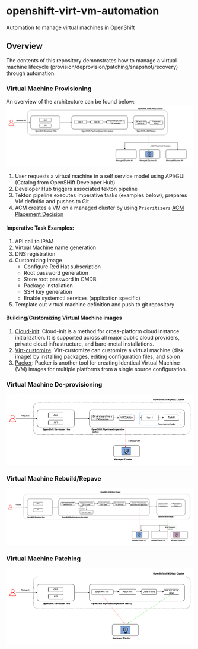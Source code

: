 # openshift-virt-vm-automation
Automation to manage virtual machines in OpenShift

## Overview

The contents of this repository demonstrates how to manage a virtual machine lifecycle (provision/deprovision/patching/snapshot/recovery) through automation.

### Virtual Machine Provisioning

An overview of the architecture can be found below:
![High Level Architecture](/images/vm-provision-hld-flow-dev-hub.drawio.png)
1. User requests a virtual machine in a self service model using API/GUI (Catalog from OpenSHift Developer Hub)
2. Developer Hub triggers associated tekton pipeline 
3. Tekton pipeline executes imperative tasks (examples below), prepares VM definitio and pushes to Git
4. ACM creates a VM on a managed cluster by using `Prioritizers`
[ACM Placement Decision](https://open-cluster-management.io/docs/concepts/content-placement/placement/)

#### Imperative Task Examples:
1. API call to IPAM 
2. Virtual Machine name generation 
3. DNS registration
4. Customizing image
   - Configure Red Hat subscription 
   - Root password generation 
   - Store root password in CMDB
   - Package installation 
   - SSH key generation 
   - Enable systemctl services (application specific)
5. Template out virtual machine definition and push to git repository 


#### Building/Customizing Virtual Machine images
1. [Cloud-init](https://cloud-init.io/): Cloud-init is a method for cross-platform cloud instance initialization. It is supported across all major public cloud providers, private cloud infrastructure, and bare-metal installations.
2. [Virt-customize](https://libguestfs.org/virt-customize.1.html): Virt-customize can customize a virtual machine (disk image) by installing packages, editing configuration files, and so on
3. [Packer](https://github.com/hashicorp/packer): Packer is another tool for creating identical Virtual Machine (VM) images for multiple platforms from a single source configuration.

### Virtual Machine De-provisioning
![High Level Architecture](/images/vm-deprovision-hld-flow-dev-hub.drawio.png)

### Virtual Machine Rebuild/Repave
![High Level Architecture](/images/vm-repave-hld-flow-dev-hub.drawio.png)

### Virtual Machine Patching

![High Level Architecture](/images/vm-patching-hld-flow-dev-hub.drawio.png)